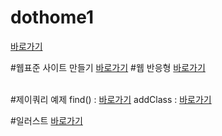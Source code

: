 # dothome1
<a href="https://jangar6.github.io/dothome1/">바로가기</a>

#웹표준 사이트 만들기
<a href="https://jangar6.github.io/dothome1/wabstandard/index.html">바로가기</a>
#웹 반응형 
<a href="https://jangar6.github.io/dothome1/respansive/index.html">바로가기</a>



<br>
#제이쿼리 예제
find() : <a href="https://jangar6.github.io/dothome1/jquery/jquery04_find()2.html">바로가기</a>
addClass : <a href="https://jangar6.github.io/dothome1/jquery/jquery06_addClass2.html">바로가기</a>


#일러스트
<a href="http://jangar6621.dothome.co.kr/illustrator/index.html">바로가기</a>
